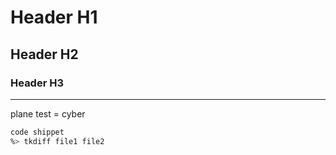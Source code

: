 # Header H1
## Header H2
### Header H3

---
plane test = cyber

```sh
code shippet
%> tkdiff file1 file2
```
